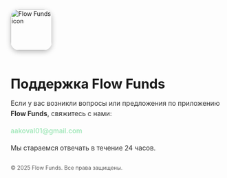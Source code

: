 <!DOCTYPE html>
<html lang="ru">
<head>
  <meta charset="UTF-8" />
  <meta name="viewport" content="width=device-width, initial-scale=1.0" />
  <title>Поддержка Flow Funds</title>
  <style>
    :root {
      --gradient-light: linear-gradient(135deg, #0F5132, #1A7F56);
      --gradient-dark: linear-gradient(135deg, #0A2B1D, #145B3A);
    }

    body {
      margin: 0;
      padding: 0;
      min-height: 100vh;
      font-family: -apple-system, BlinkMacSystemFont, "SF Pro Text", sans-serif;
      background: var(--gradient-light);
      color: #ffffff;
      display: flex;
      flex-direction: column;
      align-items: center;
      justify-content: center;
      text-align: center;
      transition: background 0.3s ease;
    }

    @media (prefers-color-scheme: dark) {
      body {
        background: var(--gradient-dark);
      }
    }

    h1 {
      font-size: 2.2em;
      font-weight: 700;
      margin-bottom: 0.4em;
    }

    p {
      font-size: 1.1em;
      max-width: 500px;
      line-height: 1.6;
      opacity: 0.9;
    }

    a {
      color: #9AE6B4;
      text-decoration: none;
      font-weight: 600;
    }

    .icon {
      width: 96px;
      height: 96px;
      border-radius: 20px;
      margin-bottom: 16px;
      box-shadow: 0 4px 12px rgba(0,0,0,0.25);
    }

    footer {
      margin-top: 2em;
      font-size: 0.9em;
      opacity: 0.7;
    }
  </style>
</head>
<body>
  <img src="https://a4re.github.io/flowfunds-support/icon.png" alt="Flow Funds icon" class="icon" onerror="this.style.display='none'">
  <h1>Поддержка Flow Funds</h1>
  <p>Если у вас возникли вопросы или предложения по приложению <strong>Flow Funds</strong>, свяжитесь с нами:</p>
  <p><a href="mailto:aakoval01@gmail.com">aakoval01@gmail.com</a></p>
  <p>Мы стараемся отвечать в течение 24 часов.</p>
  <footer>© 2025 Flow Funds. Все права защищены.</footer>
</body>
</html>
